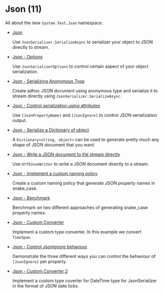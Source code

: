 # Json (11)

All about the new `System.Text.Json` namespace.

* [Json](/projects/json/json)

  Use `JsonSerializer.SerializeAsync` to serializer your object to JSON directly to stream.

* [Json - Options](/projects/json/json-2)

  Use `JsonSerializerOptions` to control certain aspect of your object serialization.

* [Json - Serializing Anonymous Type](/projects/json/json-3)

  Create adhoc JSON document using anonymous type and serialize it to stream directly using `JsonSerializer.SerializeAsync`.

* [Json - Control serialization using attributes](/projects/json/json-4)

  Use `[JsonPropertyName]` and `[JsonIgnore]` to control JSON serialization output.

* [Json - Serialize a Dictionary of object](/projects/json/json-5)

  A `Dictionary<string, object>` can be used to generate pretty much any shape of JSON document that you want.

* [Json - Write a JSON document to the stream directly](/projects/json/json-6)

  Use `Utf8JsonWriter` to write a JSON document directly to a stream.

* [Json - Implement a custom naming policy](/projects/json/json-7)

  Create a custom naming policy that generate JSON property names in snake_case. 

* [Json - Benchmark](/projects/json/json-8)

  Benchmark on two different approaches of generating snake_case property names. 

* [Json - Custom Converter](/projects/json/json-9)

  Implement a custom type converter. In this example we convert `TimeSpan`.

* [Json - Control JsonIgnore behaviour](/projects/json/json-10)

  Demonstrate the three different ways you can control the behaviour of `[JsonIgnore]` per property.
  
* [Json - Custom Converter 2](/projects/json/json-11)

  Implement a custom type coverter for DateTime type for JsonSerializer in the format of JSON date ticks.